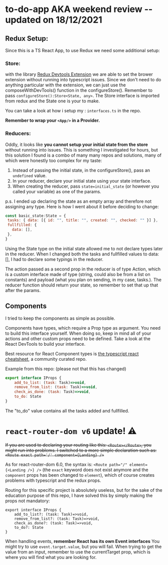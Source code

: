 # to-do-app AKA weekend review -- updated on 18/12/2021
 
## Redux Setup: 
Since this is a TS React App, to use Redux we need some additional setup: 
### Store: 
with the library [Redux Devtools Extension](https://www.npmjs.com/package/redux-devtools-extension) we are able to set the brower extension without running into typescript issues. Since we don't need to do anything particular with the extension, we can just use the composeWithDevTools() function in the configureStore().
Remember to pass ```configureStore():Store<State, any>```. The Store interface is imported from redux and the State one is your to make. 

 You can take a look at how i setup my  : ```interfaces.ts``` in the repo.
 
**Remember to wrap your `<App/>` in a Provider.**

### Reducers: 

Oddly, it looks like **you cannot setup your initial state from the store** without running into issues. This is something I investigated for hours, but this solution I found is a combo of many many repos and solutions, many of which were honestly too complex for my taste: 
1. Instead of passing the initial state, in the configureStore(), pass an ```undefined``` value. 
2. In your reducer, declare your initial state using your state interface. 
3. When creating the reducer, pass ```state=initial_state``` (or however you called your variable) as one of the params. 

p.s. I ended up declaring the state as an empty array and therefore not assigning any type. 
Here is how I went about it before deciding to change: 
 ```js
const basic_state:State = {
  tasks: { data: [{ id: "", title: "", created: "", checked: "" }] },
  fullfilled: {
    data: [],
  },
}

```
Using the State type on the initial state allowed me to not declare types later in the reducer. When I changed both the tasks and fullfilled values to data: [], I had to declare some typings in the reducer. 

The action passed as a second prop in the reducer is of type Action, which is a custom interface made of type (string, could also be from a list on constants) and payload (what you plan on sending, in my case, tasks.).
The reducer function should return your state, so remember to set that up that after the params.

## Components

I tried to keep the components as simple as possible.

Components have types, which require a Prop type as argument. You need to build this interface yourself. 
When doing so, keep in mind all of your actions and other custom props need to be defined.
Take a look at the React DevTools to build your interface. 

Best resource for React Component types is [the typescript react cheatsheet](https://github.com/typescript-cheatsheets/react), a community curated repo.

Example from this repo: (please not that this has changed)
```js 
export interface IProps {
    add_to_list: (task: Task)=>void,
    remove_from_list: (task: Task)=>void,
    check_as_done: (task: Task)=>void,
    to_do: State
}
```
The "to_do" value contains all the tasks added and fullfilled. 

# `react-router-dom v6` update! :warning:
~~If you are used to declaring your routing like this: ``` <Route></Route> ```, you might run into problems. I switched to a more simple declaration such as: ```<Route exact path='/' component={Landing} />```~~

As for react-router-dom 6.0, the syntax is: `<Route path="/" element={<Landing />} />` (the `exact` keyword does not exist anymore and the `component` props has been changed to `element`), which of course creates problems with typescript and the redux props. 

Routing for this specific project is absolutely useless, but for the sake of the education purpose of this repo, I have solved this by simply making the props not mandatory: 
```
export interface IProps {
    add_to_list?: (task: Task)=>void,
    remove_from_list?: (task: Task)=>void,
    check_as_done?: (task: Task)=>void,
    to_do?: State
}
```


When handling events, **remember React has its own Event interfaces**
You might try to use ```event.target.value```, but you will fail. When trying to get the value from an input, remember to use the currentTarget prop, which is where you will find what you are looking for. 







